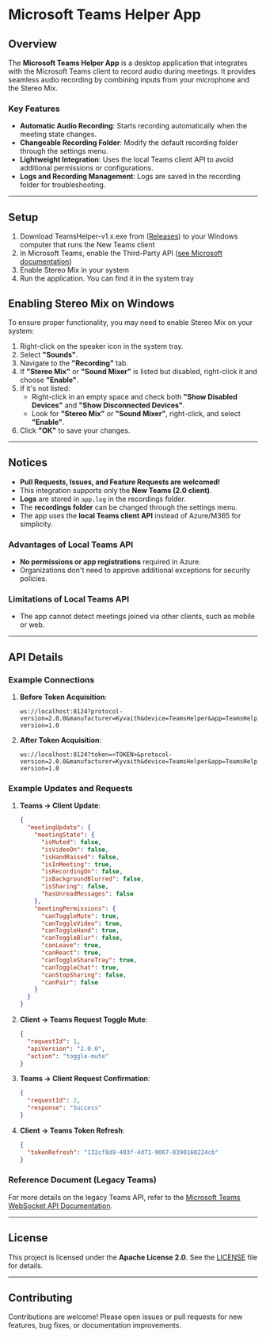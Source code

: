 
# Microsoft Teams Helper App

## Overview
The **Microsoft Teams Helper App** is a desktop application that integrates with the Microsoft Teams client to record audio during meetings. It provides seamless audio recording by combining inputs from your microphone and the Stereo Mix.

### Key Features
- **Automatic Audio Recording**: Starts recording automatically when the meeting state changes.
- **Changeable Recording Folder**: Modify the default recording folder through the settings menu.
- **Lightweight Integration**: Uses the local Teams client API to avoid additional permissions or configurations.
- **Logs and Recording Management**: Logs are saved in the recording folder for troubleshooting.

---

## Setup
1. Download TeamsHelper-v1.x.exe from ([Releases](https://github.com/kyvaith/TeamsHelper/releases)) to your Windows computer that runs the New Teams client
2. In Microsoft Teams, enable the Third-Party
  API ([see Microsoft documentation](https://support.microsoft.com/en-us/office/connect-to-third-party-devices-in-microsoft-teams-aabca9f2-47bb-407f-9f9b-81a104a883d6?storagetype=live))
3. Enable Stereo Mix in your system
4. Run the application. You can find it in the system tray
 
## Enabling Stereo Mix on Windows

To ensure proper functionality, you may need to enable Stereo Mix on your system:
1. Right-click on the speaker icon in the system tray.
2. Select **"Sounds"**.
3. Navigate to the **"Recording"** tab.
4. If **"Stereo Mix"** or **"Sound Mixer"** is listed but disabled, right-click it and choose **"Enable"**.
5. If it's not listed:
   - Right-click in an empty space and check both **"Show Disabled Devices"** and **"Show Disconnected Devices"**.
   - Look for **"Stereo Mix"** or **"Sound Mixer"**, right-click, and select **"Enable"**.
6. Click **"OK"** to save your changes.

---

## Notices
- **Pull Requests, Issues, and Feature Requests are welcomed!**
- This integration supports only the **New Teams (2.0 client)**.
- **Logs** are stored in `app.log` in the recordings folder.
- The **recordings folder** can be changed through the settings menu.
- The app uses the **local Teams client API** instead of Azure/M365 for simplicity.

### Advantages of Local Teams API
- **No permissions or app registrations** required in Azure.
- Organizations don't need to approve additional exceptions for security policies.

### Limitations of Local Teams API
- The app cannot detect meetings joined via other clients, such as mobile or web.

---

## API Details

### Example Connections
1. **Before Token Acquisition**:
   ```
   ws://localhost:8124?protocol-version=2.0.0&manufacturer=Kyvaith&device=TeamsHelper&app=TeamsHelper&app-version=1.0
   ```
2. **After Token Acquisition**:
   ```
   ws://localhost:8124?token=<TOKEN>&protocol-version=2.0.0&manufacturer=Kyvaith&device=TeamsHelper&app=TeamsHelper&app-version=1.0
   ```

### Example Updates and Requests
1. **Teams -> Client Update**:
   ```json
   {
     "meetingUpdate": {
       "meetingState": {
         "isMuted": false,
         "isVideoOn": false,
         "isHandRaised": false,
         "isInMeeting": true,
         "isRecordingOn": false,
         "isBackgroundBlurred": false,
         "isSharing": false,
         "hasUnreadMessages": false
       },
       "meetingPermissions": {
         "canToggleMute": true,
         "canToggleVideo": true,
         "canToggleHand": true,
         "canToggleBlur": false,
         "canLeave": true,
         "canReact": true,
         "canToggleShareTray": true,
         "canToggleChat": true,
         "canStopSharing": false,
         "canPair": false
       }
     }
   }
   ```

2. **Client -> Teams Request Toggle Mute**:
   ```json
   {
     "requestId": 1,
     "apiVersion": "2.0.0",
     "action": "toggle-mute"
   }
   ```

3. **Teams -> Client Request Confirmation**:
   ```json
   {
     "requestId": 2,
     "response": "Success"
   }
   ```

4. **Client -> Teams Token Refresh**:
   ```json
   {
     "tokenRefresh": "132cf8d9-403f-4d71-9067-8390160224cb"
   }
   ```

### Reference Document (Legacy Teams)
For more details on the legacy Teams API, refer to the [Microsoft Teams WebSocket API Documentation](https://lostdomain.notion.site/Microsoft-Teams-WebSocket-API-5c042838bc3e4731bdfe679e864ab52a).

---

## License

This project is licensed under the **Apache License 2.0**. See the [LICENSE](LICENSE) file for details.

---

## Contributing

Contributions are welcome! Please open issues or pull requests for new features, bug fixes, or documentation improvements.
